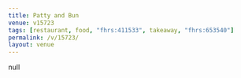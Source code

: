 ```yaml
---
title: Patty and Bun
venue: v15723
tags: [restaurant, food, "fhrs:411533", takeaway, "fhrs:653540"]
permalink: /v/15723/
layout: venue
---
```

null